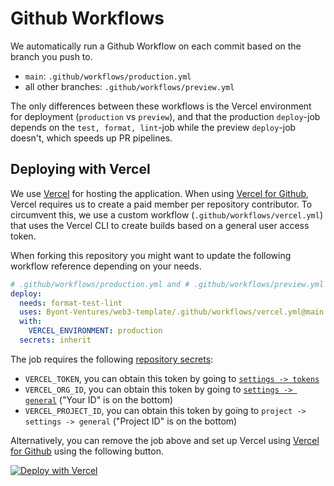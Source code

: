 # Github Workflows

We automatically run a Github Workflow on each commit based on the branch you push to.

- `main`: `.github/workflows/production.yml`
- all other branches: `.github/workflows/preview.yml`

The only differences between these workflows is the Vercel environment for deployment (`production` vs `preview`), and that the production `deploy`-job depends on the `test, format, lint`-job while the preview `deploy`-job doesn't, which speeds up PR pipelines.

## Deploying with Vercel

We use [Vercel](https://vercel.com/) for hosting the application. When using [Vercel for Github](https://vercel.com/docs/concepts/git/vercel-for-github), Vercel requires us to create a paid member per repository contributor. To circumvent this, we use a custom workflow (`.github/workflows/vercel.yml`) that uses the Vercel CLI to create builds based on a general user access token.

When forking this repository you might want to update the following workflow reference depending on your needs.

```yml
# .github/workflows/production.yml and # .github/workflows/preview.yml
deploy:
  needs: format-test-lint
  uses: Byont-Ventures/web3-template/.github/workflows/vercel.yml@main
  with:
    VERCEL_ENVIRONMENT: production
  secrets: inherit
```

The job requires the following [repository secrets](https://docs.github.com/en/actions/security-guides/encrypted-secrets):

- `VERCEL_TOKEN`, you can obtain this token by going to [`settings -> tokens`](https://vercel.com/account/tokens)
- `VERCEL_ORG_ID`, you can obtain this token by going to [`settings -> general`](https://vercel.com/account) ("Your ID" is on the bottom)
- `VERCEL_PROJECT_ID`, you can obtain this token by going to `project -> settings -> general` ("Project ID" is on the bottom)

Alternatively, you can remove the job above and set up Vercel using [Vercel for Github](https://vercel.com/docs/concepts/git/vercel-for-github) using the following button.

[![Deploy with Vercel](https://vercel.com/button)](https://vercel.com/new/clone?repository-url=https%3A%2F%2Fgithub.com%2FByont-Ventures%2Fweb3-template)
